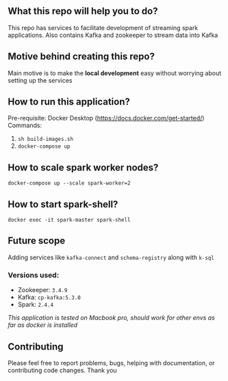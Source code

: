 ## What this repo will help you to do?
This repo has services to facilitate development of streaming spark applications. Also contains Kafka and zookeeper to stream data into Kafka
## Motive behind creating this repo?
Main motive is to make the **local development** easy without worrying about setting up the services
## How to run this application?
Pre-requisite: Docker Desktop (https://docs.docker.com/get-started/)
Commands: 
1. `sh build-images.sh`
2. `docker-compose up`

## How to scale spark worker nodes?
`docker-compose up --scale spark-worker=2`

## How to start spark-shell?
`docker exec -it spark-master spark-shell`

## Future scope
Adding services like `kafka-connect` and `schema-registry` along with `k-sql` 

### Versions used: 
- Zookeeper: `3.4.9`
- Kafka: `cp-kafka:5.3.0`
- Spark: `2.4.4`

*This application is tested on Macbook pro, should work for other envs as far as docker is installed*

## Contributing 
Please feel free to report problems, bugs, helping with documentation, or contributing code changes. Thank you 
